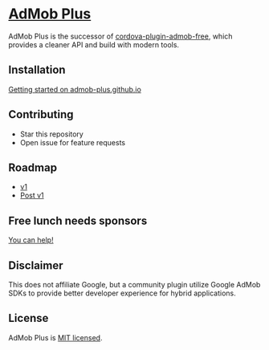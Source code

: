 # [AdMob Plus](https://admob-plus.github.io)

AdMob Plus is the successor of [cordova-plugin-admob-free](https://github.com/ratson/cordova-plugin-admob-free), which provides a cleaner API and build with modern tools.

## Installation

[Getting started on admob-plus.github.io](https://admob-plus.github.io/docs/)

## Contributing

- Star this repository
- Open issue for feature requests

## Roadmap

- [v1](https://github.com/admob-plus/admob-plus/projects/1)
- [Post v1](https://github.com/admob-plus/admob-plus/projects/2)

## Free lunch needs sponsors

[You can help!](https://admob-plus.github.io/funding.html)

## Disclaimer

This does not affiliate Google, but a community plugin utilize Google AdMob SDKs to provide better developer experience for hybrid applications.

## License

AdMob Plus is [MIT licensed](./LICENSE).

